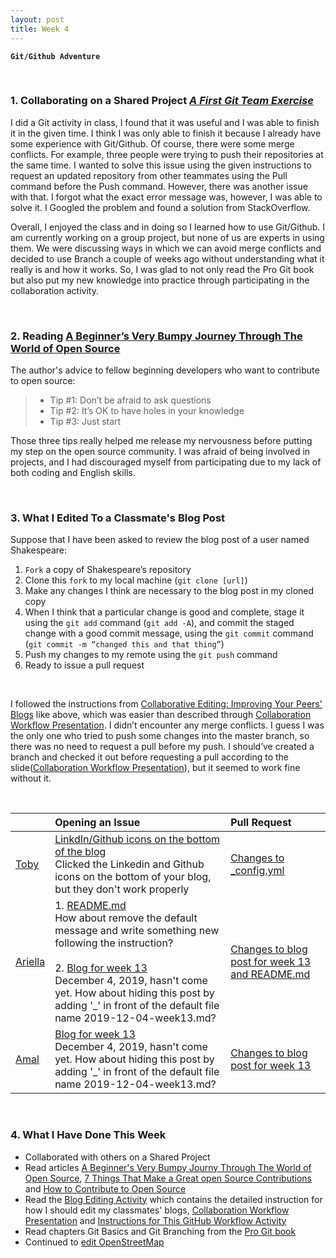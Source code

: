 ```yaml
---
layout: post
title: Week 4
---
```


**`Git/Github Adventure`**

&nbsp;
&nbsp;
&nbsp;

### 1. Collaborating on a Shared Project [_A First Git Team Exercise_](https://github.com/hunter-college-ossd-fall-2019/git-activity-01)

I did a Git activity in class, I found that it was useful and I was able to finish it in the given time. I think I was only able to finish it because I already have some experience with Git/Github. Of course, there were some merge conflicts. For example, three people were trying to push their repositories at the same time. I wanted to solve this issue using the given instructions to request an updated repository from other teammates using the Pull command before the Push command. However, there was another issue with that. I forgot what the exact error message was, however, I was able to solve it. I Googled the problem and found a solution from StackOverflow.  
  
Overall, I enjoyed the class and in doing so I learned how to use Git/Github. I am currently working on a group project, but none of us are experts in using them. We were discussing ways in which we can avoid merge conflicts and decided to use Branch a couple of weeks ago without understanding what it really is and how it works. So, I was glad to not only read the Pro Git book but also put my new knowledge into practice through participating in the collaboration activity. 

&nbsp;
&nbsp;

### 2. Reading [A Beginner’s Very Bumpy Journey Through The World of Open Source](https://www.freecodecamp.org/news/a-beginners-very-bumpy-journey-through-the-world-of-open-source-4d108d540b39/)  

The author's advice to fellow beginning developers who want to contribute to open source:  
>  - Tip #1: Don’t be afraid to ask questions  
>  - Tip #2: It’s OK to have holes in your knowledge  
>  - Tip #3: Just start
  
Those three tips really helped me release my nervousness before putting my step on the open source community. I was afraid of  being involved in projects, and I had discouraged myself from participating due to my lack of both coding and English skills.

&nbsp;
&nbsp;

### 3. What I Edited To a Classmate's Blog Post
Suppose that I have been asked to review the blog post of a user named Shakespeare:
  1. `Fork` a copy of Shakespeare’s repository
  2. Clone this `fork` to my local machine (`git clone [url]`)
  3. Make any changes I think are necessary to the blog post in my cloned copy
  4. When I think that a particular change is good and complete, stage it using the `git add` command (`git add -A`), and commit the staged change with a good commit message, using the `git commit` command (`git commit -m “changed this and that thing”`)
  5. Push my changes to my remote using the `git push` command
  6. Ready to issue a pull request

&nbsp;
&nbsp;

I followed the instructions from [Collaborative Editing: Improving Your Peers' Blogs](http://www.compsci.hunter.cuny.edu/~sweiss/course_materials/csci395.86/activities_f19/blog_editing_activity.pdf) like above, which was easier than described through [Collaboration Workflow Presentation](http://www.compsci.hunter.cuny.edu/~sweiss/course_materials/csci395.86/slides/github-workflow-presentation.pdf). I didn’t encounter any merge conflicts. I guess I was the only one who tried to push some changes into the master branch, so there was no need to request a pull before my push. I should’ve created a branch and checked it out before requesting a pull according to the slide([Collaboration Workflow Presentation](http://www.compsci.hunter.cuny.edu/~sweiss/course_materials/csci395.86/slides/github-workflow-presentation.pdf)), but it seemed to work fine without it.

&nbsp;
&nbsp;

| | Opening an Issue | Pull Request |
|:---|:---|:---|
| [Toby](https://github.com/hunter-college-ossd-fall-2019/tobyau-weekly) | [LinkdIn/Github icons on the bottom of the blog](https://github.com/hunter-college-ossd-fall-2019/tobyau-weekly/issues/1) <br> Clicked the Linkedin and Github icons on the bottom of your blog, but they don't work properly | [Changes to _config.yml](https://github.com/hunter-college-ossd-fall-2019/tobyau-weekly/pull/2) |
| [Ariella](https://github.com/hunter-college-ossd-fall-2019/ariella879-weekly) | 1. [README.md](https://github.com/hunter-college-ossd-fall-2019/ariella879-weekly/issues/5) <br> How about remove the default message and write something new following the instruction? <br><br> 2. [Blog for week 13](https://github.com/hunter-college-ossd-fall-2019/ariella879-weekly/issues/3) <br> December 4, 2019, hasn't come yet. How about hiding this post by adding '_' in front of the default file name 2019-12-04-week13.md? | [Changes to blog post for week 13 and README.md](https://github.com/hunter-college-ossd-fall-2019/ariella879-weekly/pull/4) |
| [Amal](https://github.com/hunter-college-ossd-fall-2019/shadow12ac-weekly) | [Blog for week 13](https://github.com/hunter-college-ossd-fall-2019/shadow12ac-weekly/issues/2) <br> December 4, 2019, hasn't come yet. How about hiding this post by adding '_' in front of the default file name 2019-12-04-week13.md? | [Changes to blog post for week 13](https://github.com/hunter-college-ossd-fall-2019/shadow12ac-weekly/pull/3)|

&nbsp;
&nbsp;
&nbsp;

### 4. What I Have Done This Week
- Collaborated with others on a Shared Project
- Read articles [A Beginner's Very Bumpy Journy Through The World of Open Source](https://www.freecodecamp.org/news/a-beginners-very-bumpy-journey-through-the-world-of-open-source-4d108d540b39/), [7 Things That Make a Great open Source Contributions](https://blog.newrelic.com/engineering/open-source-contribution/) and [How to Contribute to Open Source](https://opensource.guide/how-to-contribute/)  
- Read the [Blog Editing Activity](http://www.compsci.hunter.cuny.edu/~sweiss/course_materials/csci395.86/activities_f19/blog_editing_activity.pdf) which contains the detailed instruction for how I should edit my classmates' blogs, [Collaboration Workflow Presentation](http://www.compsci.hunter.cuny.edu/~sweiss/course_materials/csci395.86/slides/github-workflow-presentation.pdf) and [Instructions for This GitHub Workflow Activity](https://github.com/hunter-college-ossd-fall-2019/github-workflow-activity-01)
- Read chapters Git Basics and Git Branching from the [Pro Git book](https://git-scm.com/book/en/v2)
- Continued to [edit OpenStreetMap](https://hunter-college-ossd-fall-2019.github.io/nancydocode-weekly/contributions/)
  
